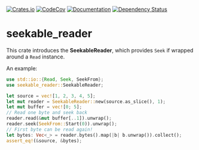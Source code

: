 [![Crates.io](https://img.shields.io/crates/v/seekable_reader.svg)](https://crates.io/crates/seekable_reader)
[![CodeCov](https://codecov.io/gh/UgnilJoZ/seekable_reader/branch/main/graph/badge.svg)](https://codecov.io/gh/UgnilJoZ/seekable_reader)
[![Documentation](https://docs.rs/seekable_reader/badge.svg)](https://docs.rs/seekable_reader/latest/seekable_reader/struct.SeekableReader.html)
[![Dependency Status](https://deps.rs/crate/seekable_reader/0.1.2/status.svg)](https://deps.rs/crate/seekable_reader/0.1.2)

# seekable_reader
This crate introduces the **SeekableReader**, which provides `Seek` if wrapped around a `Read` instance.

An example:
```rust
use std::io::{Read, Seek, SeekFrom};
use seekable_reader::SeekableReader;

let source = vec![1, 2, 3, 4, 5];
let mut reader = SeekableReader::new(source.as_slice(), 1);
let mut buffer = vec![0; 5];
// Read one byte and seek back
reader.read(&mut buffer[..1]).unwrap();
reader.seek(SeekFrom::Start(0)).unwrap();
// First byte can be read again!
let bytes: Vec<_> = reader.bytes().map(|b| b.unwrap()).collect();
assert_eq!(&source, &bytes);
```